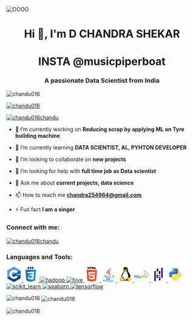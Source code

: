 ![OOOO](https://user-images.githubusercontent.com/100261044/168702091-662b28ea-b3c0-4d0c-9fc1-6971316f7dec.jpg)
<h1 align="center">Hi 👋, I'm D CHANDRA SHEKAR</h1>
<h1 align="center">INSTA @musicpiperboat</h1>
<h3 align="center">A passionate Data Scientist from India</h3>

<p align="left"> <img src="https://komarev.com/ghpvc/?username=chandu016&label=Profile%20views&color=0e75b6&style=flat" alt="chandu016" /> </p>

<p align="left"> <a href="https://github.com/ryo-ma/github-profile-trophy"><img src="https://github-profile-trophy.vercel.app/?username=chandu016" alt="chandu016" /></a> </p>

<p align="left"> <a href="https://twitter.com/chandu016chandu" target="blank"><img src="https://img.shields.io/twitter/follow/chandu016chandu?logo=twitter&style=for-the-badge" alt="chandu016chandu" /></a> </p>

- 🔭 I’m currently working on **Reducing scrap by applying ML on Tyre building machine**

- 🌱 I’m currently learning **DATA SCIENTIST, AL, PYHTON DEVELOPER**

- 👯 I’m looking to collaborate on **new projects**

- 🤝 I’m looking for help with **full time job as Data scientist**

- 💬 Ask me about **current projects, data science**

- 📫 How to reach me **chandra254964@gmail.com**

- ⚡ Fun fact **I am a singer**

<h3 align="left">Connect with me:</h3>
<p align="left">
<a href="https://twitter.com/chandu016chandu" target="blank"><img align="center" src="https://raw.githubusercontent.com/rahuldkjain/github-profile-readme-generator/master/src/images/icons/Social/twitter.svg" alt="chandu016chandu" height="30" width="40" /></a>
</p>

<h3 align="left">Languages and Tools:</h3>
<p align="left"> <a href="https://www.w3schools.com/cpp/" target="_blank" rel="noreferrer"> <img src="https://raw.githubusercontent.com/devicons/devicon/master/icons/cplusplus/cplusplus-original.svg" alt="cplusplus" width="40" height="40"/> </a> <a href="https://www.w3schools.com/css/" target="_blank" rel="noreferrer"> <img src="https://raw.githubusercontent.com/devicons/devicon/master/icons/css3/css3-original-wordmark.svg" alt="css3" width="40" height="40"/> </a> <a href="https://hadoop.apache.org/" target="_blank" rel="noreferrer"> <img src="https://www.vectorlogo.zone/logos/apache_hadoop/apache_hadoop-icon.svg" alt="hadoop" width="40" height="40"/> </a> <a href="https://hive.apache.org/" target="_blank" rel="noreferrer"> <img src="https://www.vectorlogo.zone/logos/apache_hive/apache_hive-icon.svg" alt="hive" width="40" height="40"/> </a> <a href="https://www.w3.org/html/" target="_blank" rel="noreferrer"> <img src="https://raw.githubusercontent.com/devicons/devicon/master/icons/html5/html5-original-wordmark.svg" alt="html5" width="40" height="40"/> </a> <a href="https://www.java.com" target="_blank" rel="noreferrer"> <img src="https://raw.githubusercontent.com/devicons/devicon/master/icons/java/java-original.svg" alt="java" width="40" height="40"/> </a> <a href="https://www.linux.org/" target="_blank" rel="noreferrer"> <img src="https://raw.githubusercontent.com/devicons/devicon/master/icons/linux/linux-original.svg" alt="linux" width="40" height="40"/> </a> <a href="https://www.mysql.com/" target="_blank" rel="noreferrer"> <img src="https://raw.githubusercontent.com/devicons/devicon/master/icons/mysql/mysql-original-wordmark.svg" alt="mysql" width="40" height="40"/> </a> <a href="https://pandas.pydata.org/" target="_blank" rel="noreferrer"> <img src="https://raw.githubusercontent.com/devicons/devicon/2ae2a900d2f041da66e950e4d48052658d850630/icons/pandas/pandas-original.svg" alt="pandas" width="40" height="40"/> </a> <a href="https://www.python.org" target="_blank" rel="noreferrer"> <img src="https://raw.githubusercontent.com/devicons/devicon/master/icons/python/python-original.svg" alt="python" width="40" height="40"/> </a> <a href="https://scikit-learn.org/" target="_blank" rel="noreferrer"> <img src="https://upload.wikimedia.org/wikipedia/commons/0/05/Scikit_learn_logo_small.svg" alt="scikit_learn" width="40" height="40"/> </a> <a href="https://seaborn.pydata.org/" target="_blank" rel="noreferrer"> <img src="https://seaborn.pydata.org/_images/logo-mark-lightbg.svg" alt="seaborn" width="40" height="40"/> </a> <a href="https://www.tensorflow.org" target="_blank" rel="noreferrer"> <img src="https://www.vectorlogo.zone/logos/tensorflow/tensorflow-icon.svg" alt="tensorflow" width="40" height="40"/> </a> </p>

<p><img align="left" src="https://github-readme-stats.vercel.app/api/top-langs?username=chandu016&show_icons=true&locale=en&layout=compact" alt="chandu016" /></p>

<p>&nbsp;<img align="center" src="https://github-readme-stats.vercel.app/api?username=chandu016&show_icons=true&locale=en" alt="chandu016" /></p>

<p><img align="center" src="https://github-readme-streak-stats.herokuapp.com/?user=chandu016&" alt="chandu016" /></p>
